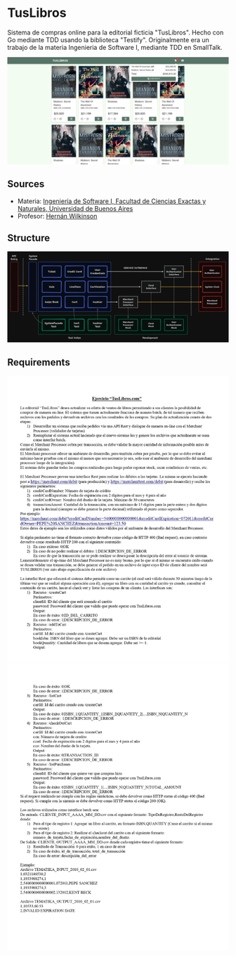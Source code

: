 # TusLibros
Sistema de compras online para la editorial ficticia "TusLibros". Hecho con Go mediante TDD usando la biblioteca "Testify". Originalmente era un trabajo de la materia Ingenieria de Software I, mediante TDD en SmallTalk.

![Demo](assets/Demo.png)

## Sources
- Materia: [Ingeniería de Software I, Facultad de Ciencias Exactas y Naturales, Universidad de Buenos Aires]( https://www.isw2.com.ar/)
- Profesor: [Hernán Wilkinson](https://x.com/HernanWilkinson)

## Structure
![Arquitectura](assets/Architecture.png)

## Requirements
![Enunciado1](assets/Enunciado1.jpg)
![Enunciado2](assets/Enunciado2.jpg)

